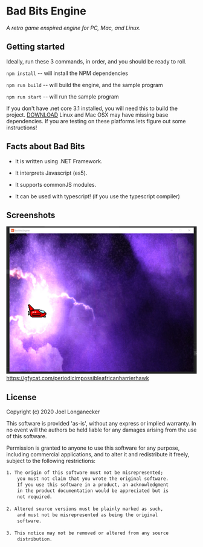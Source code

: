 # Bad Bits Engine

_A retro game enspired engine for PC, Mac, and Linux._

## Getting started

Ideally, run these 3 commands, in order, and you should be ready to roll.

`npm install` -- will install the NPM dependencies

`npm run build` -- will build the engine, and the sample program

`npm run start` -- will run the sample program

If you don't have .net core 3.1 installed, you will need this to build the project. [DOWNLOAD](https://dotnet.microsoft.com/download/dotnet-core/3.1) Linux and Mac OSX may have missing base dependencies. If you are testing on these platforms lets figure out some instructions!

## Facts about Bad Bits

* It is written using .NET Framework.

* It interprets Javascript (es5).

* It supports commonJS modules.

* It can be used with typescript! (if you use the typescript compiler)

## Screenshots

![Screen shot of example game in action](docs/screen-shot-0.png)
https://gfycat.com/periodicimpossibleafricanharrierhawk

## License

Copyright (c) 2020 Joel Longanecker

This software is provided 'as-is', without any express or implied warranty. In no event will the authors be held liable for any damages arising from the use of this software.

Permission is granted to anyone to use this software for any purpose, including commercial applications, and to alter it and redistribute it freely, subject to the following restrictions:

    1. The origin of this software must not be misrepresented; 
        you must not claim that you wrote the original software. 
        If you use this software in a product, an acknowledgment 
        in the product documentation would be appreciated but is 
        not required.

    2. Altered source versions must be plainly marked as such, 
        and must not be misrepresented as being the original 
        software.

    3. This notice may not be removed or altered from any source 
        distribution.


